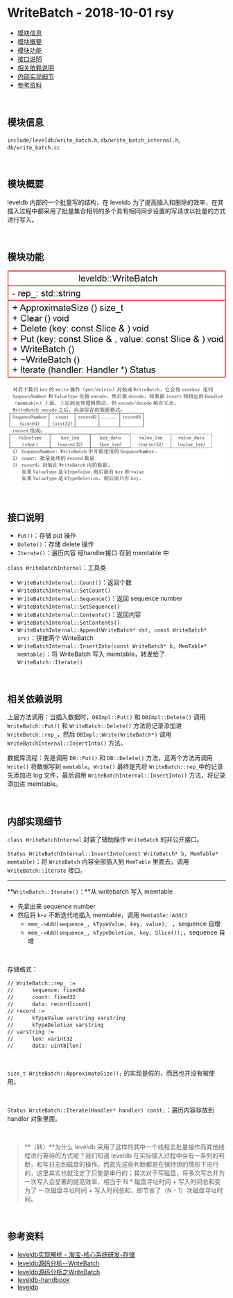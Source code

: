 # WriteBatch - 2018-10-01 rsy

- [模块信息](#module_info)
- [模块概要](#module_in_brief)
- [模块功能](#module_function)
- [接口说明](#interface_specification)
- [相关依赖说明](#dependency_specification)
- [内部实现细节](#inner_detail)
- [参考资料](#reference)


&nbsp;   
<a id="module_info"></a>
## 模块信息

`include/leveldb/write_batch.h`, `db/write_batch_internal.h`, `db/write_batch.cc`

&nbsp;   
<a id="module_in_brief"></a>
## 模块概要

leveldb 内部的一个批量写的结构，在 leveldb 为了提高插入和删除的效率，在其插入过程中都采用了批量集合相邻的多个具有相同同步设置的写请求以批量的方式进行写入。


&nbsp;   
<a id="module_function"></a>
## 模块功能

![](assets/WriteBatch_UML_10_01.png)

![](assets/WriteBatch_rep_content_10_01.png)


&nbsp;   
<a id="interface_specification"></a>
## 接口说明

- `Put()`：存储 put 操作
- `Delete()`：存储 delete 操作
- `Iterate()`：遍历内容 经handler接口 存到 memtable 中

`class WriteBatchInternal`：工具类

- `WriteBatchInternal::Count()`：返回个数
- `WriteBatchInternal::SetCount()`
- `WriteBatchInternal::Sequence()`：返回 sequence number
- `WriteBatchInternal::SetSequence()`
- `WriteBatchInternal::Contents()`：返回内容
- `WriteBatchInternal::SetContents()`
- `WriteBatchInternal::Append(WriteBatch* dst, const WriteBatch* src)`：拼接两个 WriteBatch
- `WriteBatchInternal::InsertInto(const WriteBatch* b, MemTable* memtable)`：将 WriteBatch 写入 memtable，转发给了 `WriteBatch::Iterate()`


&nbsp;   
<a id="dependency_specification"></a>
## 相关依赖说明

上层方法调用：当插入数据时，`DBImpl::Put()` 和 `DBImpl::Delete()` 调用 `WriteBatch::Put()` 和 `WriteBatch::Delete()` 方法将记录添加进 `WriteBatch::rep_`，然后 `DBImpl::Write(WriteBatch*)` 调用 `WriteBatchInternal::InsertInto()` 方法。

数据库流程：先是调用 `DB::Put()` 和 `DB::Delete()` 方法，这两个方法再调用 `Write()` 将数据写到 `memtable`。`Write()` 最终是先将 `WriteBatch::rep_`中的记录先添加进 log 文件，最后调用 `WriteBatchInternal::InsertInto()` 方法，将记录添加进 memtable。


&nbsp;   
<a id="inner_detail"></a>
## 内部实现细节

`class WriteBatchInternal` 封装了辅助操作 `WriteBatch` 的非公开接口。

`Status WriteBatchInternal::InsertInto(const WriteBatch* b, MemTable* memtable)`：将 `WriteBatch` 内容全部插入到 `MemTable` 里面去，调用 `WriteBatch::Iterate` 接口。

-----

**`WriteBatch::Iterate()`：**从 writebatch 写入 memtable

- 先拿出来 sequence number
- 然后将 k-v 不断迭代地插入 memtable，调用 `Memtable::Add()`
  - `mem_->Add(sequence_, kTypeValue, key, value); ` ，sequence 自增
  - `mem_->Add(sequence_, kTypeDeletion, key, Slice());`，sequence 自增


&nbsp;   

存储格式：

    // WriteBatch::rep_ :=
    //      sequence: fixed64
    //      count: fixed32
    //      data: record[count]
    // record :=
    //      kTypeValue varstring varstring 
    //      kTypeDeletion varstring
    // varstring :=
    //      len: varint32
    //      data: uint8[len]

&nbsp;   

`size_t WriteBatch::ApproximateSize();` 的实现是假的，而且也并没有被使用。

&nbsp;   

`Status WriteBatch::Iterate(Handler* handler) const;`：遍历内容存放到 handler 对象里面。

&nbsp;   

>**（转）**为什么 leveldb 采用了这样的其中一个线程去批量操作而其他线程进行等待的方式呢？我们知道 leveldb 在实际插入过程中会有一系列的判断，和写日志到磁盘的操作。而首先这些判断都是在保持锁的情形下进行的，这里其实也就注定了只能是串行的；其次对于写磁盘，将多次写合并为一次写入会显著的提高效率，相当于 N * 磁盘寻址时间 + 写入时间总和变为了 一次磁盘寻址时间 + 写入时间总和，即节省了（N - 1）次磁盘寻址时间。


&nbsp;   
<a id="reference"></a>
## 参考资料

- [leveldb实现解析 - 淘宝-核心系统研发-存储](https://github.com/rsy56640/read_and_analyse_levelDB/blob/master/reference/DB%20leveldb%E5%AE%9E%E7%8E%B0%E8%A7%A3%E6%9E%90.pdf)
- [leveldb源码分析--WriteBatch](https://www.cnblogs.com/KevinT/p/3813635.html)
- [leveldb源码分析之WriteBatch](http://luodw.cc/2015/10/30/leveldb-14/)
- [leveldb-handbook](https://leveldb-handbook.readthedocs.io/zh/latest/rwopt.html#batch)
- [leveldb](https://dirtysalt.github.io/html/leveldb.html#orgf584809)